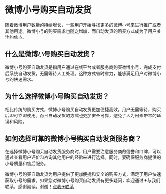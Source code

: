# 微博小号购买自动发货

随着微博用户数量的持续增长，一些用户开始寻找更多的微博小号来进行推广或者其他用途。微博小号的购买需求也随之增加，而自动发货的购买方式成为了用户关注的焦点。

## 什么是微博小号购买自动发货？

微博小号购买自动发货是指用户通过在线平台或者服务商购买微博小号，完成支付后系统自动发货，无需等待人工处理。这种方式省时省力，能够满足用户对微博小号的快速需求。

## 为什么选择微博小号购买自动发货？

相比传统的购买方式，微博小号购买自动发货更加便捷高效。用户无需等待，购买后即可立即使用。而且自动发货的方式也更加安全可靠，避免了人为因素带来的延误和风险。

## 如何选择可靠的微博小号购买自动发货服务商？

在选择微博小号购买自动发货服务商时，用户需要注意服务商的信誉和口碑，可以通过查看用户评价和咨询其他用户的经验来进行选择。同时，要确保服务商提供的小号质量和售后服务。

微博小号购买自动发货为用户提供了更加便捷和安全的购买方式，满足了用户快速获取小号的需求。如果您对微博小号购买自动发货有更多疑问，欢迎通过✈与我们联系，感谢阅读，谢谢！[点我✈联系](https://ads.k02.cc)